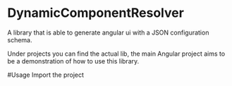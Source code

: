 # DynamicComponentResolver

A library that is able to generate angular ui with a JSON configuration schema.

Under projects you can find the actual lib, the main Angular project aims to be a demonstration of how to use this library.

#Usage
Import the project 

